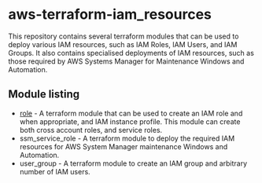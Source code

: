 # aws-terraform-iam_resources

This repository contains several terraform modules that can be used to deploy various IAM resources, such as IAM Roles, IAM Users, and IAM Groups.  It also contains specialised deployments of IAM resources, such as those required by AWS Systems Manager for Maintenance Windows and Automation.

## Module listing
- [role](./role/) - A terraform module that can be used to create an IAM role and when appropriate, and IAM instance profile.  This module can create both cross account roles, and service roles.
- ssm_service_role - A terraform module to deploy the required IAM resources for AWS System Manager maintenance Windows and Automation.
- user_group - A terraform module to create an IAM group and arbitrary number of IAM users. 
